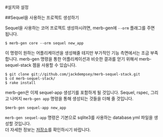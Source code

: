 #설치와 설정

##Sequel을 사용하는 프로젝트 생성하기

Sequel을 사용하는 코어 프로젝트 생성하시려면, merb-gen에 `--orm` 플래그를 주면 됩니다.

    $ merb-gen core --orm sequel new_app

이 명령이 원하는 어플리케이션을 생성해줄 테지만 부가적인 기능 측면에서는 조금 부족합니다.
merb-gen 명령을 통한 어플리케이션과 비슷한 결과를 얻기 위해서 merb-sequel-stack 젬을 사용할 수 있습니다.

    $ git clone git://github.com/jackdempsey/merb-sequel-stack.git
    $ cd merb-sequel-stack/
    $ rake install
    
merb-gen은 이제 sequel-app 생성기를 포함하게 될 것입니다.
Sequel, rspec, 그리고 나머지 `merb-gen app` 명령을 통해 생성되는 것들을 더해 줄 것입니다.
    
    $merb-gen sequel-app new_app

`merb-gen sequel-app` 명령은 기본으로 sqlite3를 사용하는 database.yml 파일을 생성할 것입니다.  
더 자세한 정보는 [저장소][]를 확인하시기 바랍니다.


[저장소]:       http://github.com/jackdempsey/merb-sequel-stack/tree